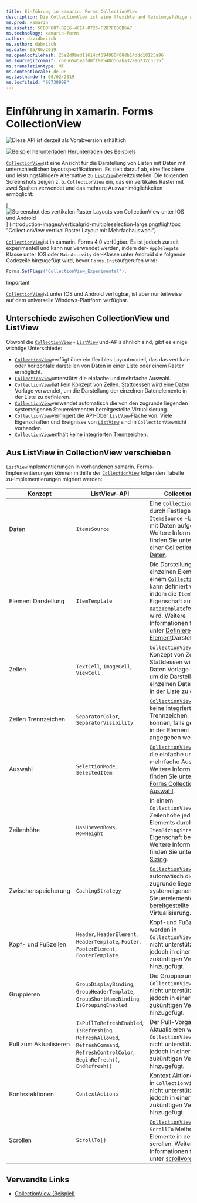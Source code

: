 ```yaml
---
title: Einführung in xamarin. Forms CollectionView
description: Die CollectionView ist eine flexible und leistungsfähige Ansicht für die Darstellung von Listen mit Daten mithilfe unterschiedlicher layoutspezifikationen.
ms.prod: xamarin
ms.assetid: 5C08F687-B9E6-4CE4-8726-F287F6D0B6A7
ms.technology: xamarin-forms
author: davidbritch
ms.author: dabritch
ms.date: 05/06/2019
ms.openlocfilehash: 25e2d9bad11614cf594980480db14ddc18125a96
ms.sourcegitcommit: c6e56545eafd8ff9e540d56aba32aa6232c5315f
ms.translationtype: MT
ms.contentlocale: de-DE
ms.lasthandoff: 08/02/2019
ms.locfileid: "68738909"
---
```

# <a name="xamarinforms-collectionview-introduction"></a>Einführung in xamarin. Forms CollectionView

![](~/media/shared/preview.png "Diese API ist derzeit als Vorabversion erhältlich")

[![Beispiel herunterladen](~/media/shared/download.png) Herunterladen des Beispiels](https://docs.microsoft.com/samples/xamarin/xamarin-forms-samples/userinterface-collectionviewdemos/)

[`CollectionView`](xref:Xamarin.Forms.CollectionView)ist eine Ansicht für die Darstellung von Listen mit Daten mit unterschiedlichen layoutspezifikationen. Es zielt darauf ab, eine flexiblere und leistungsfähigere Alternative zu [`ListView`](xref:Xamarin.Forms.ListView)bereitzustellen. Die folgenden Screenshots zeigen z. b. `CollectionView` ein, das ein vertikales Raster mit zwei Spalten verwendet und das mehrere Auswahlmöglichkeiten ermöglicht:

[ ![Screenshot des vertikalen Raster Layouts von CollectionView unter IOS und Android](introduction-images/verticalgrid-multipleselection.png "CollectionView vertikaler Raster Layout mit Mehrfachauswahl") ] (introduction-images/verticalgrid-multipleselection-large.png#lightbox "CollectionView vertikal Raster Layout mit Mehrfachauswahl")

[`CollectionView`](xref:Xamarin.Forms.CollectionView)ist in xamarin. Forms 4,0 verfügbar. Es ist jedoch zurzeit experimentell und kann nur verwendet werden, indem der- `AppDelegate` Klasse unter IOS oder `MainActivity` der-Klasse unter Android die folgende Codezeile hinzugefügt wird, bevor `Forms.Init`aufgerufen wird:

```csharp
Forms.SetFlags("CollectionView_Experimental");
```

> [!IMPORTANT]
> [`CollectionView`](xref:Xamarin.Forms.CollectionView)ist unter IOS und Android verfügbar, ist aber nur teilweise auf dem universelle Windows-Plattform verfügbar.

## <a name="collectionview-and-listview-differences"></a>Unterschiede zwischen CollectionView und ListView

Obwohl die [`CollectionView`](xref:Xamarin.Forms.CollectionView) - [`ListView`](xref:Xamarin.Forms.ListView) und-APIs ähnlich sind, gibt es einige wichtige Unterschiede:

- [`CollectionView`](xref:Xamarin.Forms.CollectionView)verfügt über ein flexibles Layoutmodell, das das vertikale oder horizontale darstellen von Daten in einer Liste oder einem Raster ermöglicht.
- [`CollectionView`](xref:Xamarin.Forms.CollectionView)unterstützt die einfache und mehrfache Auswahl.
- [`CollectionView`](xref:Xamarin.Forms.CollectionView)hat kein Konzept von Zellen. Stattdessen wird eine Daten Vorlage verwendet, um die Darstellung der einzelnen Datenelemente in der Liste zu definieren.
- [`CollectionView`](xref:Xamarin.Forms.CollectionView)verwendet automatisch die von den zugrunde liegenden systemeigenen Steuerelementen bereitgestellte Virtualisierung.
- [`CollectionView`](xref:Xamarin.Forms.CollectionView)verringert die API-Ober [`ListView`](xref:Xamarin.Forms.ListView)Fläche von. Viele Eigenschaften und Ereignisse von [`ListView`](xref:Xamarin.Forms.ListView) sind in `CollectionView`nicht vorhanden.
- [`CollectionView`](xref:Xamarin.Forms.CollectionView)enthält keine integrierten Trennzeichen.

## <a name="move-from-listview-to-collectionview"></a>Aus ListView in CollectionView verschieben

[`ListView`](xref:Xamarin.Forms.ListView)Implementierungen in vorhandenen xamarin. Forms-Implementierungen können mithilfe der [`CollectionView`](xref:Xamarin.Forms.CollectionView) folgenden Tabelle zu-Implementierungen migriert werden:

| Konzept | ListView-API | CollectionView |
|---|---|---|
| Daten | `ItemsSource` | Eine [`CollectionView`](xref:Xamarin.Forms.CollectionView) wird durch Festlegen der `ItemsSource` -Eigenschaft mit Daten aufgefüllt. Weitere Informationen finden Sie unter Auffüllen [einer CollectionView mit Daten](populate-data.md#populate-a-collectionview-with-data). |
| Element Darstellung | `ItemTemplate` | Die Darstellung der einzelnen Elemente in einem [`CollectionView`](xref:Xamarin.Forms.CollectionView) kann definiert werden, indem die `ItemTemplate` -Eigenschaft auf [`DataTemplate`](xref:Xamarin.Forms.DataTemplate)festgelegt wird. Weitere Informationen finden Sie unter [Definieren der Element](populate-data.md#define-item-appearance)Darstellung. |
| Zellen | `TextCell`, `ImageCell`, `ViewCell` | [`CollectionView`](xref:Xamarin.Forms.CollectionView)hat kein Konzept von Zellen. Stattdessen wird eine Daten Vorlage verwendet, um die Darstellung der einzelnen Datenelemente in der Liste zu definieren. |
| Zeilen Trennzeichen | `SeparatorColor`, `SeparatorVisibility` | [`CollectionView`](xref:Xamarin.Forms.CollectionView)enthält keine integrierten Trennzeichen. Diese können, falls gewünscht, in der Element Vorlage angegeben werden. |
| Auswahl | `SelectionMode`, `SelectedItem` | [`CollectionView`](xref:Xamarin.Forms.CollectionView)unterstützt die einfache und mehrfache Auswahl. Weitere Informationen finden Sie unter [xamarin. Forms CollectionView-Auswahl](selection.md). |
| Zeilenhöhe | `HasUnevenRows`, `RowHeight` | In einem `CollectionView`wird die Zeilenhöhe jedes Elements durch die `ItemSizingStrategy` -Eigenschaft bestimmt. Weitere Informationen finden Sie unter [Item Sizing](layout.md#item-sizing).|
| Zwischenspeicherung | `CachingStrategy` | [`CollectionView`](xref:Xamarin.Forms.CollectionView)verwendet automatisch die von den zugrunde liegenden systemeigenen Steuerelementen bereitgestellte Virtualisierung. |
| Kopf- und Fußzeilen | `Header`, `HeaderElement`, `HeaderTemplate`, `Footer`, `FooterElement`, `FooterTemplate` | Kopf-und Fußzeilen werden in `CollectionView`derzeit nicht unterstützt, werden jedoch in einer zukünftigen Version hinzugefügt.|
| Gruppieren | `GroupDisplayBinding`, `GroupHeaderTemplate`, `GroupShortNameBinding`, `IsGroupingEnabled` | Die Gruppierung wird in `CollectionView`derzeit nicht unterstützt, wird jedoch in einer zukünftigen Version hinzugefügt. |
| Pull zum Aktualisieren | `IsPullToRefreshEnabled`, `IsRefreshing`, `RefreshAllowed`, `RefreshCommand`, `RefreshControlColor`, `BeginRefresh()`, `EndRefresh()` | Der Pull-Vorgang zum Aktualisieren wird in `CollectionView`derzeit nicht unterstützt, wird jedoch in einer zukünftigen Version hinzugefügt. |
| Kontextaktionen | `ContextActions` | Kontext Aktionen werden in `CollectionView`derzeit nicht unterstützt, werden jedoch in einer zukünftigen Version hinzugefügt. |
| Scrollen | `ScrollTo()` | [`CollectionView`](xref:Xamarin.Forms.CollectionView)definiert `ScrollTo` Methoden, die Elemente in der Ansicht scrollen. Weitere Informationen finden Sie unter [scrollvorgänge](scrolling.md). |

## <a name="related-links"></a>Verwandte Links

- [CollectionView (Beispiel)](https://docs.microsoft.com/samples/xamarin/xamarin-forms-samples/userinterface-collectionviewdemos/)
